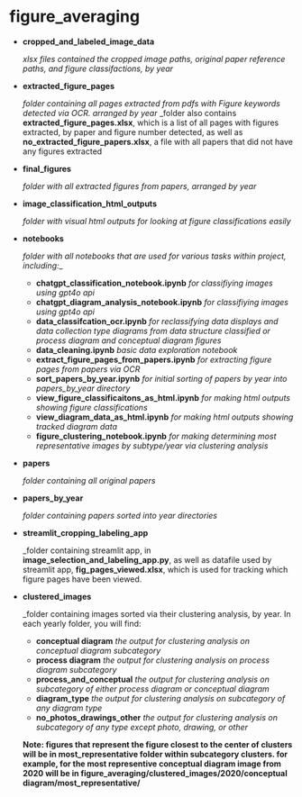 # figure_averaging

- **cropped_and_labeled_image_data**
  
    _xlsx files contained the cropped image paths, original paper reference paths, and figure classifactions, by year_

- **extracted_figure_pages**
  
    _folder containing all pages extracted from pdfs with Figure keywords detected via OCR. arranged by year_
    _folder also contains **extracted_figure_pages.xlsx**, which is a list of all pages with figures extracted, by paper and figure number detected, as well as **no_extracted_figure_papers.xlsx**, a file with all papers that did not have any figures extracted

- **final_figures**

  _folder with all extracted figures from papers, arranged by year_

- **image_classification_html_outputs**

  _folder with visual html outputs for looking at figure classifications easily_

- **notebooks**

  _folder with all notebooks that are used for various tasks within project, including:__

    - **chatgpt_classification_notebook.ipynb** _for classifiying images using gpt4o api_
    - **chatgpt_diagram_analysis_notebook.ipynb** _for classifiying images using gpt4o api_
    - **data_classifcation_ocr.ipynb** _for reclassifying data displays and data collection type diagrams from data structure classified or process diagram and conceptual diagram figures_
    - **data_cleaning.ipynb** _basic data exploration notebook_
    - **extract_figure_pages_from_papers.ipynb** _for extracting figure pages from papers via OCR_
    - **sort_papers_by_year.ipynb** _for initial sorting of papers by year into papers_by_year directory_
    - **view_figure_classificaitons_as_html.ipynb** _for making html outputs showing figure classifications_
    - **view_diagram_data_as_html.ipynb** _for making html outputs showing tracked diagram data_
    - **figure_clustering_notebook.ipynb** _for making determining most representative images by subtype/year via clustering analysis_
 
- **papers**

  _folder containing all original papers_

- **papers_by_year**

  _folder containing papers sorted into year directories_

- **streamlit_cropping_labeling_app**

  _folder containing streamlit app, in **image_selection_and_labeling_app.py**, as well as datafile used by streamlit app, **fig_pages_viewed.xlsx**, which is used for tracking which figure pages have been viewed.

- **clustered_images**

  _folder containing images sorted via their clustering analysis, by year. In each yearly folder, you will find:

    - **conceptual diagram** _the output for clustering analysis on conceptual diagram subcategory_
    - **process diagram** _the output for clustering analysis on process diagram subcategory_
    - **process_and_conceptual** _the output for clustering analysis on subcategory of either process diagram or conceptual diagram_
    - **diagram_type** _the output for clustering analysis on subcategory of any diagram type_
    - **no_photos_drawings_other** _the output for clustering analysis on subcategory of any type except photo, drawing, or other_
  
    **Note: figures that represent the figure closest to the center of clusters will be in most_representative folder within subcategory clusters. for example, for the most representive conceptual diagram image from 2020 will be in figure_averaging/clustered_images/2020/conceptual diagram/most_representative/** 
